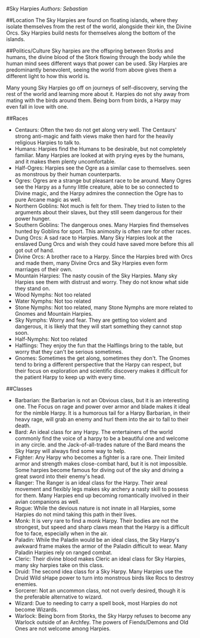 #Sky Harpies
*Authors:  Sebastian*

##Location
The Sky Harpies are found on floating islands, where they isolate themselves from the rest of the world, alongside their kin, the Divine Orcs. Sky Harpies build nests for themselves along the bottom of the islands. 

##Politics/Culture
Sky harpies are the offspring between Storks and humans, the divine blood of the Stork flowing through the body while the human mind sees different ways that power can be used. Sky Harpies are predominantly benevolent, seeing the world from above gives them a different light to how this world is. 

Many young Sky Harpies go off on journeys of self-discovery, serving the rest of the world and learning more about it. Harpies do not shy away from mating with the birds around them. Being born from birds, a Harpy may even fall in love with one. 

##Races
* Centaurs: Often the two do not get along very well. The Centaurs' strong anti-magic and faith views make then hard for the heavily religious Harpies to talk to. 
* Humans: Harpies find the Humans to be desirable, but not completely familiar. Many Harpies are looked at with prying eyes by the humans, and it makes them plenty uncomfortable. 
* Half-Ogres: Harpies see the Ogre as a similar case to themselves. seen as monstrous by their human counterparts. 
* Ogres: Ogres are a strange but pleasant race to be around. Many Ogres see the Harpy as a funny little creature, able to be so connected to Divine magic, and the Harpy admires the connection the Ogre has to pure Arcane magic as well. 
* Northern Goblins: Not much is felt for them. They tried to listen to the arguments about their slaves, but they still seem dangerous for their power hunger. 
* Southern Goblins: The dangerous ones. Many Harpies find themselves hunted by Goblins for sport. This animosity is often rare for other races. 
* Dung Orcs: A sad race to Harpies. Many Sky Harpies look at the enslaved Dung Orcs and wish they could have saved more before this all got out of hand. 
* Divine Orcs: A brother race to a Harpy. Since the Harpies bred with Orcs and made them, many Divine Orcs and Sky Harpies even form marriages of their own. 
* Mountain Harpies: The nasty cousin of the Sky Harpies. Many sky Harpies see them with distrust and worry. They do not know what side they stand on. 
* Wood Nymphs: Not too related
* Water Nymphs: Not too related
* Stone Nymphs: Not too related, many Stone Nymphs are more related to Gnomes and Mountain Harpies. 
* Sky Nymphs: Worry and fear. They are getting too violent and dangerous, it is likely that they will start something they cannot stop soon. 
* Half-Nymphs: Not too related
* Halflings: They enjoy the fun that the Halflings bring to the table, but worry that they can't be serious sometimes.
* Gnomes: Sometimes the get along, sometimes they don't. The Gnomes tend to bring a different perspective that the Harpy can respect, but their focus on exploration and scientific discovery makes it difficult for the patient Harpy to keep up with every time. 

##Classes
* Barbarian: the Barbarian is not an Obvious class, but it is an interesting one. The Focus on rage and power over armor and blade makes it ideal for the nimble Harpy. It is a humorous tail for a Harpy Barbarian, in their heavy rage, will grab an enemy and hurl them into the air to fall to their death. 
* Bard: An ideal class for any Harpy. The entertainers of the world commonly find the voice of a harpy to be a beautiful one and welcome in any circle. and the Jack-of-all-trades nature of the Bard means the Sky Harpy will always find some way to help.
* Fighter: Any Harpy who becomes a fighter is a rare one. Their limited armor and strength makes close-combat hard, but it is not impossible. Some harpies become famous for diving out of the sky and driving a great sword into their enemy's head. 
* Ranger: The Ranger is an ideal class for the Harpy. Their areal movement and flexibly legs makes sky archery a nasty skill to possess for them. Many Harpies end up becoming romantically involved in their avian companions as well. 
* Rogue: While the devious nature is not innate in all Harpies, some Harpies do not mind taking this path in their lives.
* Monk: It is very rare to find a monk Harpy. Their bodies are not the strongest, but speed and sharp claws mean that the Harpy is a difficult foe to face, especially when in the air. 
* Paladin: While the Paladin would be an ideal class, the Sky Harpy's awkward frame makes the armor of the Paladin difficult to wear. Many Paladin Harpies rely on ranged combat. 
* Cleric: Their divine blood makes Cleric an ideal class for Sky Harpies, many sky harpies take on this class.
* Druid: The second idea class for a Sky Harpy. Many Harpies use the Druid Wild sHape power to turn into monstrous birds like Rocs to destroy enemies. 
* Sorcerer: Not an uncommon class, not not overly desired, though it is the preferable alternative to wizard.
* Wizard: Due to needing to carry a spell book, most Harpies do not become Wizards. 
* Warlock:  Being born from Storks, the Sky Harpy refuses to become any Warlock outside of an Archfey. The powers of Fiends/Demons and Old Ones are not welcome among Harpies. 
